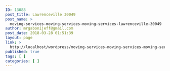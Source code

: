 ```yaml
---
ID: 13088
post_title: Lawrenceville 30049
post_name: >
  moving-services-moving-services-moving-services-lawrenceville-30049
author: mrgabonijeff@gmail.com
post_date: 2018-03-28 01:51:39
layout: page
link: >
  http://localhost/wordpress/moving-services-moving-services-moving-services-lawrenceville-30049/
published: true
tags: [ ]
categories: [ ]
---
```

